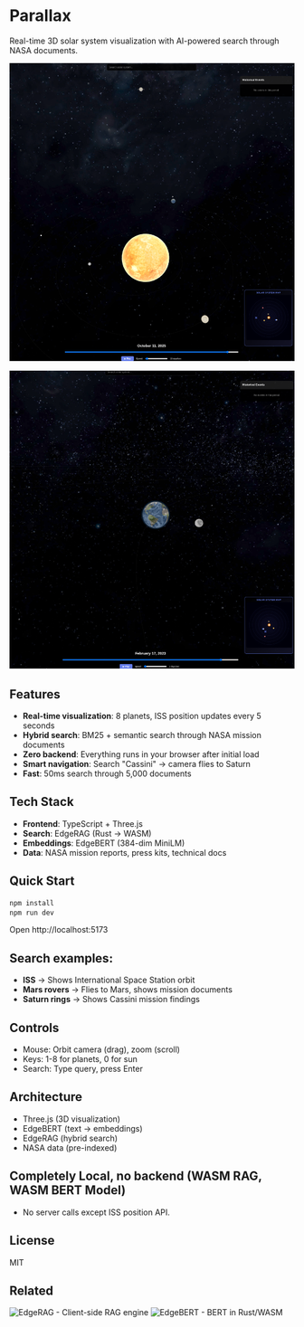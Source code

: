 # Parallax

Real-time 3D solar system visualization with AI-powered search through NASA documents.

![](img1.png)

![](img2.png)

## Features

- **Real-time visualization**: 8 planets, ISS position updates every 5 seconds
- **Hybrid search**: BM25 + semantic search through NASA mission documents
- **Zero backend**: Everything runs in your browser after initial load
- **Smart navigation**: Search "Cassini" → camera flies to Saturn
- **Fast**: 50ms search through 5,000 documents

## Tech Stack

- **Frontend**: TypeScript + Three.js
- **Search**: EdgeRAG (Rust → WASM)
- **Embeddings**: EdgeBERT (384-dim MiniLM)
- **Data**: NASA mission reports, press kits, technical docs

## Quick Start
```bash
npm install
npm run dev
```

Open http://localhost:5173

## Search examples:
- **ISS** → Shows International Space Station orbit
- **Mars rovers** → Flies to Mars, shows mission documents
- **Saturn rings** → Shows Cassini mission findings

## Controls
- Mouse: Orbit camera (drag), zoom (scroll)
- Keys: 1-8 for planets, 0 for sun
- Search: Type query, press Enter

## Architecture
- Three.js (3D visualization)
- EdgeBERT (text → embeddings)
- EdgeRAG (hybrid search)
- NASA data (pre-indexed)

## Completely Local, no backend (WASM RAG, WASM BERT Model)
- No server calls except ISS position API.


## License
MIT

## Related


![EdgeRAG - Client-side RAG engine](https://github.com/olafurjohannsson/edgebert)
![EdgeBERT - BERT in Rust/WASM](https://github.com/olafurjohannsson/edgebert)
